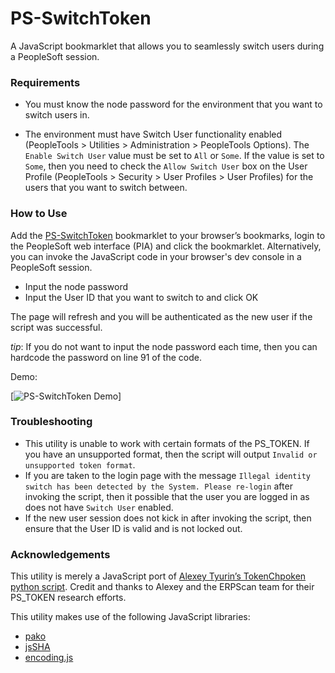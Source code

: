 # PS-SwitchToken

A JavaScript bookmarklet that allows you to seamlessly switch users during a PeopleSoft session.


### Requirements
- You must know the node password for the environment that you want to switch users in.

- The environment must have Switch User functionality enabled (PeopleTools > Utilities > Administration > PeopleTools Options).  The ` Enable Switch User` value must be set to `All` or `Some`.  If the value is set to `Some`, then you need to check the `Allow Switch User` box on the User Profile (PeopleTools > Security > User Profiles > User Profiles) for the users that you want to switch between.

### How to Use
Add the [PS-SwitchToken](javascript:(function()%7Bfunction%20callback%28%29%7BparseTT%28%29%7Dvar%20s%3Ddocument.createElement%28%22script%22%29%3Bs.src%3D%22https%3A%2F%2Fcoltonfischer.github.io%2FPS-SwitchToken%2FPS-SwitchToken.js%22%3Bif%28s.addEventListener%29%7Bs.addEventListener%28%22load%22%2Ccallback%2Cfalse%29%7Delse%20if%28s.readyState%29%7Bs.onreadystatechange%3Dcallback%7Ddocument.body.appendChild%28s%29%3B%7D)()) bookmarklet to your browser’s bookmarks, login to the PeopleSoft web interface (PIA) and click the bookmarklet.  Alternatively, you can invoke the JavaScript code in your browser's dev console in a PeopleSoft session. 

-	Input the node password
-	Input the User ID that you want to switch to and click OK

The page will refresh and you will be authenticated as the new user if the script was successful.

_tip_: If you do not want to input the node password each time, then you can hardcode the password on line 91 of the code.

Demo:

[![PS-SwitchToken Demo](http://www.peoplesoftmods.com/Images/PS-SwitchToken_Demo.gif)]

### Troubleshooting
- This utility is unable to work with certain formats of the PS_TOKEN.  If you have an unsupported format, then the script will output `Invalid or unsupported token format`.  
- If you are taken to the login page with the message `Illegal identity switch has been detected by the System. Please re-login` after invoking the script, then it possible that the user you are logged in as does not have `Switch User` enabled.
- If the new user session does not kick in after invoking the script, then ensure that the User ID is valid and is not locked out.

### Acknowledgements
This utility is merely a JavaScript port of [Alexey Tyurin’s TokenChpoken python script](https://erpscan.com/press-center/blog/peoplesoft-security-part-4-peoplesoft-pentest-using-tokenchpoken-tool/).  Credit and thanks to Alexey and the ERPScan team for their PS_TOKEN research efforts.  

This utility makes use of the following JavaScript libraries: 
- [pako](https://github.com/nodeca/pako)
- [jsSHA](https://github.com/Caligatio/jsSHA)
- [encoding.js](https://github.com/polygonplanet/encoding.js/)
